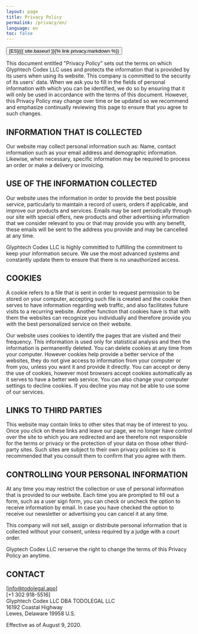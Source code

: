```yaml
---
layout: page
title: Privacy Policy
permalink: /privacy/en/
language: en
toc: false
---
```



<button class="btn">[ES]({{ site.baseurl }}{% link privacy.markdown %})</button>

This document entitled "Privacy Policy" sets out the terms on which Glyphtech Codex LLC uses and protects the information that is provided by its users when using its website. This company is committed to the security of its users' data. When we ask you to fill in the fields of personal information with which you can be identified, we do so by ensuring that it will only be used in accordance with the terms of this document. However, this Privacy Policy may change over time or be updated so we recommend and emphasize continually reviewing this page to ensure that you agree to such changes.

## INFORMATION THAT IS COLLECTED
Our website may collect personal information such as: Name, contact information such as your email address and demographic information. Likewise, when necessary, specific information may be required to process an order or make a delivery or invoicing.

## USE OF THE INFORMATION COLLECTED
Our website uses the information in order to provide the best possible service, particularly to maintain a record of users, orders if applicable, and improve our products and services. Emails may be sent periodically through our site with special offers, new products and other advertising information that we consider relevant to you or that may provide you with any benefit, these emails will be sent to the address you provide and may be cancelled at any time.

Glyphtech Codex LLC is highly committed to fulfilling the commitment to keep your information secure. We use the most advanced systems and constantly update them to ensure that there is no unauthorized access.

## COOKIES
A cookie refers to a file that is sent in order to request permission to be stored on your computer, accepting such file is created and the cookie then serves to have information regarding web traffic, and also facilitates future visits to a recurring website. Another function that cookies have is that with them the websites can recognize you individually and therefore provide you with the best personalized service on their website.

Our website uses cookies to identify the pages that are visited and their frequency. This information is used only for statistical analysis and then the information is permanently deleted. You can delete cookies at any time from your computer. However cookies help provide a better service of the websites, they do not give access to information from your computer or from you, unless you want it and provide it directly. You can accept or deny the use of cookies, however most browsers accept cookies automatically as it serves to have a better web service. You can also change your computer settings to decline cookies. If you decline you may not be able to use some of our services.

## LINKS TO THIRD PARTIES
This website may contain links to other sites that may be of interest to you. Once you click on these links and leave our page, we no longer have control over the site to which you are redirected and are therefore not responsible for the terms or privacy or the protection of your data on those other third-party sites. Such sites are subject to their own privacy policies so it is recommended that you consult them to confirm that you agree with them.

## CONTROLLING YOUR PERSONAL INFORMATION
At any time you may restrict the collection or use of personal information that is provided to our website. Each time you are prompted to fill out a form, such as a user sign form, you can check or uncheck the option to receive information by email. In case you have checked the option to receive our newsletter or advertising you can cancel it at any time.

This company will not sell, assign or distribute personal information that is collected without your consent, unless required by a judge with a court order.

Glyptech Codex LLC rerserve the right to change the terms of this Privacy Policy an anytime.

## CONTACT
[info@todolegal.app]\
[+1 302 918-5516]\
Glyphtech Codex LLC DBA TODOLEGAL LLC\
16192 Coastal Highway\
Lewes, Delaware 19958 U.S.

Effective as of August 9, 2020.